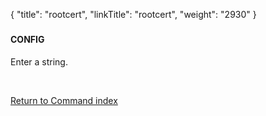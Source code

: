 {
    "title": "rootcert",
    "linkTitle": "rootcert",
    "weight": "2930"
}<span id="rootcert"></span>

### 

#### CONFIG

Enter a string.

 

[Return to Command index](../../)

 
